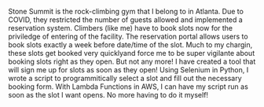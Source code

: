 Stone Summit is the rock-climbing gym that I belong to in Atlanta.  Due to COVID, they restricted the number of guests allowed and implemented a reservation system.  Climbers (like me) have to book slots now for the priviledge of entering of the facility.  The reservation portal allows users to book slots exactly a week before date/time of the slot.  Much to my chargin, these slots get booked very quicklyand force me to be super vigilante about booking slots right as they open.  But not any more!  I have created a tool that will sign me up for slots as soon as they open!  Using Selenium in Python, I wrote a script to programmitically select a slot and fill out the necessary booking form.  With Lambda Functions in AWS, I can have my script run as soon as the slot I want opens.  No more having to do it myself!
